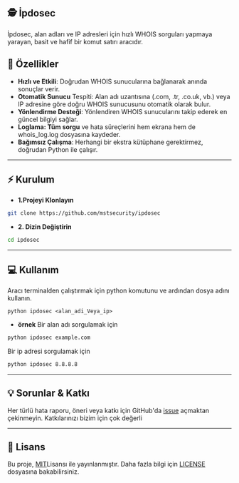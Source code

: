 ## 🕵️ İpdosec
İpdosec, alan adları ve IP adresleri için hızlı WHOIS sorguları yapmaya yarayan, basit ve hafif bir komut satırı aracıdır.

## 🚀 Özellikler
- **Hızlı ve Etkili**: Doğrudan WHOIS sunucularına bağlanarak anında sonuçlar verir.
- **Otomatik Sunucu** Tespiti: Alan adı uzantısına (.com, .tr, .co.uk, vb.) veya IP adresine göre doğru WHOIS sunucusunu otomatik olarak bulur.
- **Yönlendirme Desteği**: Yönlendiren WHOIS sunucularını takip ederek en güncel bilgiyi sağlar.
- **Loglama: Tüm sorgu** ve hata süreçlerini hem ekrana hem de whois_log.log dosyasına kaydeder.
- **Bağımsız Çalışma**: Herhangi bir ekstra kütüphane gerektirmez, doğrudan Python ile çalışır.

---

## ⚡ Kurulum
- **1.Projeyi Klonlayın**
```bash
git clone https://github.com/mstsecurity/ipdosec
```
- **2. Dizin Değiştirin**
```bash
cd ipdosec
```
---

## 💻 Kullanım
Aracı terminalden çalıştırmak için python komutunu ve ardından dosya adını kullanın.
```bash-
python ipdosec <alan_adi_Veya_ip>
```
- **örnek**
Bir alan adı sorgulamak için
```bash
python ipdosec example.com
```
Bir ip adresi sorgulamak için
```bash
python ipdosec 8.8.8.8
```

---

## 💡 Sorunlar & Katkı
Her türlü hata raporu, öneri veya katkı için GitHub'da [issue](https://github.com/mstsecurity/ipdosec/issues) açmaktan çekinmeyin. Katkılarınızı bizim için çok değerli

---

## 📜 Lisans
Bu proje, [MIT](https://opensource.org/licenses/MIT)Lisansı ile yayınlanmıştır. Daha fazla bilgi için [LICENSE](LISENCE) dosyasına bakabilirsiniz.
